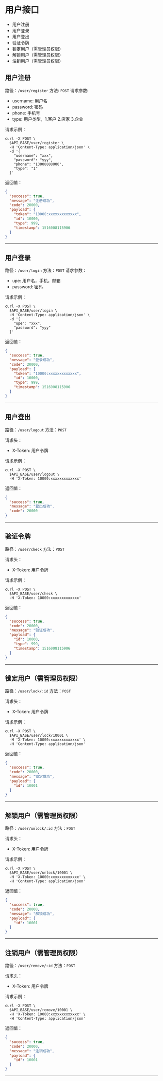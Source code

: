 # 用户接口

* 用户注册
* 用户登录
* 用户登出
* 验证令牌
* 锁定用户（需管理员权限）
* 解锁用户（需管理员权限）
* 注销用户（需管理员权限）

## 用户注册

路径：`/user/register`
方法: `POST`
请求参数:

* username: 用户名
* password: 密码
* phone: 手机号
* type: 用户类型，1.客户 2.店家 3.企业

请求示例：

```shell
curl -X POST \
  $API_BASE/user/register \
  -H 'Content-Type: application/json' \
  -d '{
    "username": "xxx",
    "password": "yyy",
    "phone": "13000000000",
    "type": "1"
  }'
```

返回值：

```json
{
  "success": true,
  "message": "注册成功",
  "code": 20000,
  "payload": {
    "token": "10000:xxxxxxxxxxxxx",
    "id": 10000,
    "type": 999,
    "timestamp": 1516008115906
  }
}
```

---

## 用户登录

路径：`/user/login`
方法：`POST`
请求参数：

* upe: 用户名，手机，邮箱
* password: 密码

请求示例：

```shell
curl -X POST \
  $API_BASE/user/login \
  -H 'Content-Type: application/json' \
  -d '{
    "upe": "xxx",
    "password": "yyy"
  }'
```

返回值：

```json
{
  "success": true,
  "message": "登录成功",
  "code": 20000,
  "payload": {
    "token": "10000:xxxxxxxxxxxxx",
    "id": 10000,
    "type": 999,
    "timestamp": 1516008115906
  }
}
```

---

## 用户登出

路径：`/user/logout`
方法：`POST`

请求头：

* X-Token: 用户令牌

请求示例：

```shell
curl -X POST \
  $API_BASE/user/logout \
  -H 'X-Token: 10000:xxxxxxxxxxxxx'
```

返回值：

```json
{
  "success": true,
  "message": "登出成功",
  "code": 20000
}
```

---

## 验证令牌

路径：`/user/check`
方法：`POST`

请求头：

* X-Token: 用户令牌

请求示例：

```shell
curl -X POST \
  $API_BASE/user/check \
  -H 'X-Token: 10000:xxxxxxxxxxxxx'
```

返回值：

```json
{
  "success": true,
  "code": 20000,
  "message": "验证成功",
  "payload": {
    "id": 10000,
    "type": 999,
    "timestamp": 1516008115906
  }
}
```

---

## 锁定用户（需管理员权限）

路径：`/user/lock/:id`
方法：`POST`

请求头：

* X-Token: 用户令牌

请求示例：

```shell
curl -X POST \
  $API_BASE/user/lock/10001 \
  -H 'X-Token: 10000:xxxxxxxxxxxxx' \
  -H 'Content-Type: application/json'
```

返回值：

```json
{
  "success": true,
  "code": 20000,
  "message": "锁定成功",
  "payload": {
    "id": 10001
  }
}
```

---

## 解锁用户（需管理员权限）

路径：`/user/unlock/:id`
方法：`POST`

请求头：

* X-Token: 用户令牌

请求示例：

```shell
curl -X POST \
  $API_BASE/user/unlock/10001 \
  -H 'X-Token: 10000:xxxxxxxxxxxxx' \
  -H 'Content-Type: application/json'
```

返回值：

```json
{
  "success": true,
  "code": 20000,
  "message": "解锁成功",
  "payload": {
    "id": 10001
  }
}
```

---

## 注销用户（需管理员权限）

路径：`/user/remove/:id`
方法：`POST`

请求头：

* X-Token: 用户令牌

请求示例：

```shell
curl -X POST \
  $API_BASE/user/remove/10001 \
  -H 'X-Token: 10000:xxxxxxxxxxxxx' \
  -H 'Content-Type: application/json'
```

返回值：

```json
{
  "success": true,
  "code": 20000,
  "message": "注销成功",
  "payload": {
    "id": 10001
  }
}
```

---
